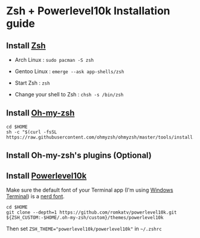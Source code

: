 # Zsh + Powerlevel10k Installation guide
## Install [Zsh](https://zsh.sourceforge.io/)   
- Arch Linux : ```sudo pacman -S zsh```  

- Gentoo Linux : ```emerge --ask app-shells/zsh```  

- Start Zsh : ```zsh```  

- Change your shell to Zsh : ```chsh -s /bin/zsh```  

## Install [Oh-my-zsh](https://ohmyz.sh/)  
  ```
  cd $HOME  
  sh -c "$(curl -fsSL https://raw.githubusercontent.com/ohmyzsh/ohmyzsh/master/tools/install.sh)"  
  ```  

## Install Oh-my-zsh's plugins (Optional)
  
## Install [Powerlevel10k](https://github.com/romkatv/powerlevel10k#readme)  
  Make sure the default font of your Terminal app (I'm using [Windows Terminal](https://www.microsoft.com/en-us/p/windows-terminal/9n0dx20hk701)) is a [nerd font](https://www.nerdfonts.com/font-downloads).  
  ```  
  cd $HOME  
  git clone --depth=1 https://github.com/romkatv/powerlevel10k.git ${ZSH_CUSTOM:-$HOME/.oh-my-zsh/custom}/themes/powerlevel10k  
  ```  
  Then set ```ZSH_THEME="powerlevel10k/powerlevel10k"``` in ```~/.zshrc```  
  
  ## 
